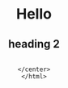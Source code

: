 <html>
  <link rel="stylesheet" href="/assets/css/style.css?v=d393f205f426ac266a3e6034215b600225fbeb93">
<center>

# Hello

## heading 2


```echo "hello"

</center>
</html>
